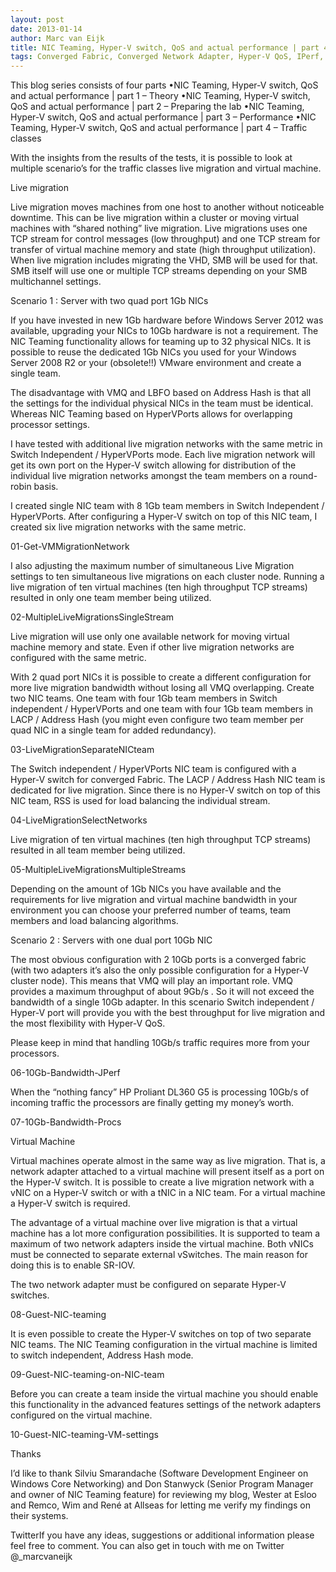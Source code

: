 ```yaml
---
layout: post
date: 2013-01-14
author: Marc van Eijk
title: NIC Teaming, Hyper-V switch, QoS and actual performance | part 4 – Traffic classes
tags: Converged Fabric, Converged Network Adapter, Hyper-V QoS, IPerf, JPerf, LBFO, Marc van Eijk, Network performance, Network throughput, Networking, NIC teaming, NTttcp, Perfmon, Performance monitor, Powershell, QoS, RSS, TCP Stream, tNIC, VMQ, vNIC, Windows Server 2012
---
```

This blog series consists of four parts
•NIC Teaming, Hyper-V switch, QoS and actual performance | part 1 – Theory
•NIC Teaming, Hyper-V switch, QoS and actual performance | part 2 – Preparing the lab
•NIC Teaming, Hyper-V switch, QoS and actual performance | part 3 – Performance
•NIC Teaming, Hyper-V switch, QoS and actual performance | part 4 – Traffic classes

With the insights from the results of the tests, it is possible to look at multiple scenario’s for the traffic classes live migration and virtual machine.

Live migration

Live migration moves machines from one host to another without noticeable downtime. This can be live migration within a cluster or moving virtual machines with “shared nothing” live migration. Live migrations uses one TCP stream for control messages (low throughput) and one TCP stream for transfer of virtual machine memory and state (high throughput utilization). When live migration includes migrating the VHD, SMB will be used for that. SMB itself will use one or multiple TCP streams depending on your SMB multichannel settings.

Scenario 1 : Server with two quad port 1Gb NICs

If you have invested in new 1Gb hardware before Windows Server 2012 was available, upgrading your NICs to 10Gb hardware is not a requirement. The NIC Teaming functionality allows for teaming up to 32 physical NICs. It is possible to reuse the dedicated 1Gb NICs you used for your Windows Server 2008 R2 or your (obsolete!!) VMware environment and create a single team.

The disadvantage with VMQ and LBFO based on Address Hash is that all the settings for the individual physical NICs in the team must be identical. Whereas NIC Teaming based on HyperVPorts allows for overlapping processor settings.

I have tested with additional live migration networks with the same metric in Switch Independent / HyperVPorts mode. Each live migration network will get its own port on the Hyper-V switch allowing for distribution of the individual live migration networks amongst the team members on a round-robin basis.

I created single NIC team with 8 1Gb team members in Switch Independent / HyperVPorts. After configuring a Hyper-V switch on top of this NIC team, I created six live migration networks with the same metric.

01-Get-VMMigrationNetwork

I also adjusting the maximum number of simultaneous Live Migration settings to ten simultaneous live migrations on each cluster node. Running a live migration of ten virtual machines (ten high throughput TCP streams) resulted in only one team member being utilized.

02-MultipleLiveMigrationsSingleStream

Live migration will use only one available network for moving virtual machine memory and state. Even if other live migration networks are configured with the same metric.

With 2 quad port NICs it is possible to create a different configuration for more live migration bandwidth without losing all VMQ overlapping. Create two NIC teams. One team with four 1Gb team members in Switch independent / HyperVPorts and one team with four 1Gb team members in LACP / Address Hash (you might even configure two team member per quad NIC in a single team for added redundancy).

03-LiveMigrationSeparateNICteam

The Switch independent / HyperVPorts NIC team is configured with a Hyper-V switch for converged Fabric. The LACP / Address Hash NIC team is dedicated for live migration. Since there is no Hyper-V switch on top of this NIC team, RSS is used for load balancing the individual stream.



04-LiveMigrationSelectNetworks

Live migration of ten virtual machines (ten high throughput TCP streams) resulted in all team member being utilized.

05-MultipleLiveMigrationsMultipleStreams

Depending on the amount of 1Gb NICs you have available and the requirements for live migration and virtual machine bandwidth in your environment you can choose your preferred number of teams, team members and load balancing algorithms.

Scenario 2 : Servers with one dual port 10Gb NIC

The most obvious configuration with 2 10Gb ports is a converged fabric (with two adapters it’s also the only possible configuration for a Hyper-V cluster node). This means that VMQ will play an important role. VMQ provides a maximum throughput of about 9Gb/s . So it will not exceed the bandwidth of a single 10Gb adapter. In this scenario Switch independent / Hyper-V port will provide you with the best throughput for live migration and the most flexibility with Hyper-V QoS.

Please keep in mind that handling 10Gb/s traffic requires more from your processors.

06-10Gb-Bandwidth-JPerf

When the “nothing fancy” HP Proliant DL360 G5 is processing 10Gb/s of incoming traffic the processors are finally getting my money’s worth.

07-10Gb-Bandwidth-Procs

Virtual Machine

Virtual machines operate almost in the same way as live migration. That is, a network adapter attached to a virtual machine will present itself as a port on the Hyper-V switch. It is possible to create a live migration network with a vNIC on a Hyper-V switch or with a tNIC in a NIC team. For a virtual machine a Hyper-V switch is required.

The advantage of a virtual machine over live migration is that a virtual machine has a lot more configuration possibilities. It is supported to team a maximum of two network adapters inside the virtual machine. Both vNICs must be connected to separate external vSwitches.  The main reason for doing this is to enable SR-IOV.

The two network adapter must be configured on separate Hyper-V switches.

08-Guest-NIC-teaming

It is even possible to create the Hyper-V switches on top of two separate NIC teams. The NIC Teaming configuration in the virtual machine is limited to switch independent, Address Hash mode.

09-Guest-NIC-teaming-on-NIC-team

Before you can create a team inside the virtual machine you should enable this functionality in the advanced features settings of the network adapters configured on the virtual machine.

10-Guest-NIC-teaming-VM-settings

Thanks

I’d like to thank Silviu Smarandache (Software Development Engineer on Windows Core Networking) and Don Stanwyck (Senior Program Manager and owner of NIC Teaming feature) for reviewing my blog, Wester at Esloo and Remco, Wim and René at Allseas for letting me verify my findings on their systems.


TwitterIf you have any ideas, suggestions or additional information please feel free to comment. You can also get in touch with me on Twitter @_marcvaneijk

